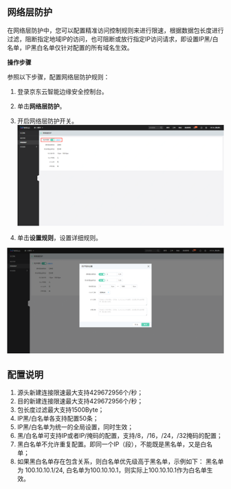 

## 网络层防护

在网络层防护中，您可以配置精准访问控制规则来进行限速，根据数据包长度进行过滤，阻断指定地域IP的访问，也可阻断或放行指定IP访问请求，即设置IP黑/白名单，IP黑白名单仅针对配置的所有域名生效。

**操作步骤**

参照以下步骤，配置网络层防护规则：

1. 登录京东云智能边缘安全控制台。

2. 单击**网络层防护**。

3. 开启网络层防护开关。
![网络层防护开关](/image/Intelligent-Edge-Security/网络层防护开关.png)

4. 单击**设置规则**，设置详细规则。

![网络层防护规则设置](/image/Intelligent-Edge-Security/网络层防护规则设置.png)

## 配置说明

1. 源头新建连接限速最大支持429672956个/秒；
2. 目的新建连接限速最大支持429672956个/秒；
3. 包长度过滤最大支持1500Byte；
2. IP黑/白名单各支持配置50条；
2. IP黑/白名单为统一的全局设置，同时生效；
3. 黑/白名单可支持IP或者IP/掩码的配置，支持/8，/16，/24，/32掩码的配置；
4. 黑白名单不允许重复配置。即同一个IP（段），不能既是黑名单，又是白名单；
5. 如果黑白名单存在包含关系，则白名单优先级高于黑名单，示例如下： 黑名单为 100.10.10.1/24, 白名单为100.10.10.1，则实际上100.10.10.1作为白名单生效。
